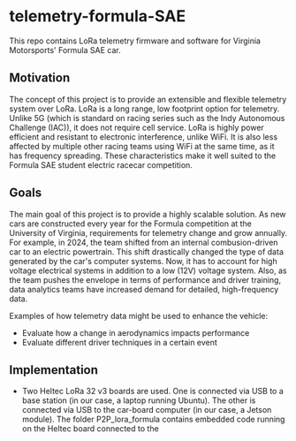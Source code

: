 # telemetry-formula-SAE
This repo contains LoRa telemetry firmware and software for Virginia Motorsports' Formula SAE car.

## Motivation

The concept of this project is to provide an extensible and flexible telemetry system over LoRa. LoRa is a long range, low footprint option for telemetry. Unlike 5G (which is standard on racing series such as the Indy Autonomous Challenge (IAC)), it does not require cell service. LoRa is highly power efficient and resistant to electronic interference, unlike WiFi. It is also less affected by multiple other racing teams using WiFi at the same time, as it has frequency spreading. These characteristics make it well suited to the Formula SAE student electric racecar competition.

## Goals

The main goal of this project is to provide a highly scalable solution. As new cars are constructed every year for the Formula competition at the University of Virginia, requirements for telemetry change and grow annually. For example, in 2024, the team shifted from an internal combusion-driven car to an electric powertrain. This shift drastically changed the type of data generated by the car's computer systems. Now, it has to account for high voltage electrical systems in addition to a low (12V) voltage system. Also, as the team pushes the envelope in terms of performance and driver training, data analytics teams have increased demand for detailed, high-frequency data.

Examples of how telemetry data might be used to enhance the vehicle:
- Evaluate how a change in aerodynamics impacts performance
- Evaluate different driver techniques in a certain event


## Implementation

- Two Heltec LoRa 32 v3 boards are used. One is connected via USB to a base station (in our case, a laptop running Ubuntu). The other is connected via USB to the car-board computer (in our case, a Jetson module). The folder P2P_lora_formula contains embedded code running on the Heltec board connected to the 
